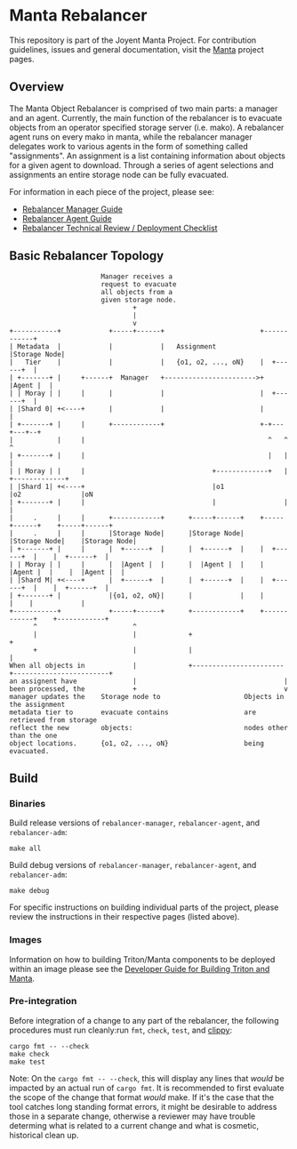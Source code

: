 <!--
    This Source Code Form is subject to the terms of the Mozilla Public
    License, v. 2.0. If a copy of the MPL was not distributed with this
    file, You can obtain one at http://mozilla.org/MPL/2.0/.
-->

<!--
    Copyright 2019, Joyent, Inc.
-->

# Manta Rebalancer 
This repository is part of the Joyent Manta Project.  For contribution
guidelines, issues and general documentation, visit the
[Manta](https://github.com/joyent/manta) project pages.

## Overview
The Manta Object Rebalancer is comprised of two main parts: a manager and an
agent.  Currently, the main function of the rebalancer is to evacuate objects
from an operator specified storage server (i.e. mako).  A rebalancer agent runs
on every mako in manta, while the rebalancer manager delegates work to various
agents in the form of something called "assignments".  An assignment is a list
containing information about objects for a given agent to download.  Through a
series of agent selections and assignments an entire storage node can be fully
evacuated.

For information in each piece of the project, please see:
* [Rebalancer Manager Guide](docs/manager.md)
* [Rebalancer Agent Guide](docs/agent.md)
* [Rebalancer Technical Review / Deployment Checklist](docs/techreview.md)

## Basic Rebalancer Topology
```
                       Manager receives a
                       request to evacuate
                       all objects from a
                       given storage node.
                               +
                               |
                               v
+-----------+            +-----+------+                        +------------+
| Metadata  |            |            |   Assignment           |Storage Node|
|   Tier    |            |            |   {o1, o2, ..., oN}    |  +------+  |
| +-------+ |     +------+  Manager   +----------------------->+  |Agent |  |
| | Moray | |     |      |            |                        |  +------+  |
| |Shard 0| +<----+      |            |                        |            |
| +-------+ |     |      +------------+                        +-+---+---+--+
|           |     |                                              ^   ^   ^
| +-------+ |     |                                              |   |   |
| | Moray | |     |                                +-------------+   |   +-------------+
| |Shard 1| +<----+                                |o1               |o2               |oN
| +-------+ |     |                                |                 |                 |
|     .     |     |      +------------+      +-----+------+    +-----+------+    +-----+------+
|     .     |     |      |Storage Node|      |Storage Node|    |Storage Node|    |Storage Node|
| +-------+ |     |      |  +------+  |      |  +------+  |    |  +------+  |    |  +------+  |
| | Moray | |     |      |  |Agent |  |      |  |Agent |  |    |  |Agent |  |    |  |Agent |  |
| |Shard M| +<----+      |  +------+  |      |  +------+  |    |  +------+  |    |  +------+  |
| +-------+ |            |{o1, o2, oN}|      |            |    |            |    |            |
+-----------+            +-----+------+      +------------+    +------------+    +------------+
      ^                        ^
      |                        |             +                                                +
      +                        |             |                                                |
When all objects in            |             +-----------------------+------------------------+
an assignent have              |                                     |
been processed, the            +                                     v
manager updates the    Storage node to                     Objects in the assignment
metadata tier to       evacuate contains                   are retrieved from storage
reflect the new        objects:                            nodes other than the one
object locations.      {o1, o2, ..., oN}                   being evacuated.

```

## Build

### Binaries
Build release versions of `rebalancer-manager`, `rebalancer-agent`, and
`rebalancer-adm`:
```
make all
```

Build debug versions of `rebalancer-manager`, `rebalancer-agent`, and
`rebalancer-adm`:
```
make debug
```

For specific instructions on building individual parts of the project, please
review the instructions in their respective pages (listed above).

### Images
Information on how to building Triton/Manta components to be deployed within
an image please see the [Developer Guide for Building Triton and Manta](https://github.com/joyent/triton/blob/master/docs/developer-guide/building.md#building-a-component).


### Pre-integration
Before integration of a change to any part of the rebalancer, the following
procedures must run cleanly:run `fmt`, `check`, `test`, and
[clippy](https://github.com/rust-lang/rust-clippy):
```
cargo fmt -- --check
make check
make test
```

Note: On the `cargo fmt -- --check`, this will display any lines that *would*
be impacted by an actual run of `cargo fmt`.  It is recommended to first
evaluate the scope of the change that format *would* make.  If it's the case
that the tool catches long standing format errors, it might be desirable to
address those in a separate change, otherwise a reviewer may have trouble
determing what is related to a current change and what is cosmetic, historical
clean up.

